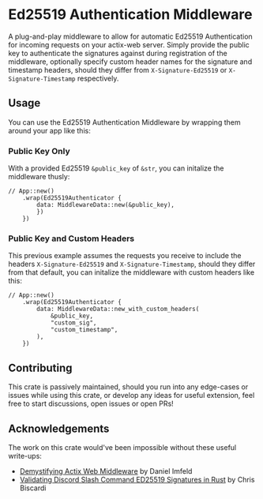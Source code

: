 # Ed25519 Authentication Middleware

A plug-and-play middleware to allow for automatic Ed25519 Authentication for incoming requests on your actix-web server. Simply provide the public key to authenticate the signatures against during registration of the middleware, optionally specify custom header names for the signature and timestamp headers, should they differ from `X-Signature-Ed25519` or `X-Signature-Timestamp` respectively.

## Usage

You can use the Ed25519 Authentication Middleware by wrapping them around your app like this:

### Public Key Only

With a provided Ed25519 `&public_key` of `&str`, you can initalize the middleware thusly:

```
// App::new()
    .wrap(Ed25519Authenticator {
        data: MiddlewareData::new(&public_key),
        })
    })

```

### Public Key and Custom Headers

This previous example assumes the requests you receive to include the headers `X-Signature-Ed25519` and `X-Signature-Timestamp`, should they differ from that default, you can initalize the middleware with custom headers like this:

```
// App::new()
    .wrap(Ed25519Authenticator {
        data: MiddlewareData::new_with_custom_headers(
            &public_key,
            "custom_sig",
            "custom_timestamp",
        ),
    })

```

## Contributing

This crate is passively maintained, should you run into any edge-cases or issues while using this crate, or develop any ideas for useful extension, feel free to start discussions, open issues or open PRs!

## Acknowledgements

The work on this crate would've been impossible without these useful write-ups:

- [Demystifying Actix Web Middleware](https://dev.to/dimfeld/demystifying-actix-web-middleware-3lef) by Daniel Imfeld
- [Validating Discord Slash Command ED25519 Signatures in Rust](https://www.christopherbiscardi.com/validating-discord-slash-command-ed25519-signatures-in-rust) by Chris Biscardi
